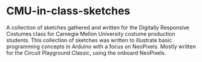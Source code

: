# CMU-in-class-sketches
A collection of sketches gathered and written for the Digitally Responsive Costumes class for Carnegie Mellon University costume production students.
This collection of sketches was written to illustrate basic programming concepts in Arduino with a focus on NeoPixels. Mostly written for the Circuit Playground Classic, using the onboard NeoPixels.
